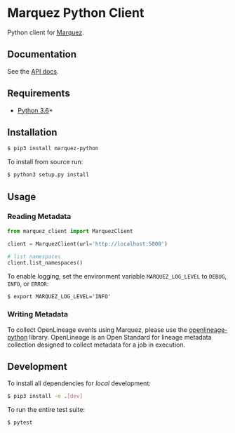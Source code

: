 # Marquez Python Client

Python client for [Marquez](https://github.com/MarquezProject/marquez).

## Documentation

See the [API docs](https://marquezproject.ai/openapi.html).

## Requirements

* [Python 3.6](https://www.python.org/downloads)+

## Installation

```bash
$ pip3 install marquez-python
```

To install from source run:

```bash
$ python3 setup.py install
```

## Usage

### Reading Metadata
```python
from marquez_client import MarquezClient

client = MarquezClient(url='http://localhost:5000')

# list namespaces
client.list_namespaces()
```

To enable logging, set the environment variable `MARQUEZ_LOG_LEVEL` to `DEBUG`, `INFO`, or `ERROR`:

```
$ export MARQUEZ_LOG_LEVEL='INFO'
```

### Writing Metadata
To collect OpenLineage events using Marquez, please use the [openlineage-python](https://pypi.org/project/openlineage-python/) library. OpenLineage is an Open Standard for lineage metadata collection designed to collect metadata for a job in execution.

## Development

To install all dependencies for _local_ development:

```bash
$ pip3 install -e .[dev]
```

To run the entire test suite:

```bash
$ pytest
```

